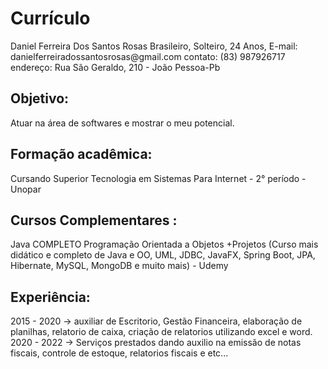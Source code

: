 <h1> Currículo </h1>
Daniel Ferreira Dos Santos Rosas
Brasileiro, Solteiro, 24 Anos,
E-mail: danielferreiradossantosrosas@gmail.com
contato: (83) 987926717
endereço: Rua São Geraldo, 210 - João Pessoa-Pb

<h2>Objetivo:</h2>

Atuar na área de softwares e mostrar o meu potencial.

<h2>Formação acadêmica: </h2>

Cursando Superior Tecnologia em Sistemas Para Internet - 2° período - Unopar

<h2>Cursos Complementares : </h2>

Java COMPLETO Programação Orientada a Objetos +Projetos (Curso mais didático e completo de Java e OO, UML, 
JDBC, JavaFX, Spring Boot, JPA, Hibernate, MySQL, MongoDB e muito mais) - Udemy

<h2>Experiência:</h2>

2015 - 2020 -> auxiliar de Escritorio, Gestão Financeira, elaboração de planilhas, relatorio de caixa, criação de relatorios utilizando excel e word.
2020 - 2022 -> Serviços prestados dando auxilio na emissão de notas fiscais, controle de estoque, relatorios fiscais e etc...
